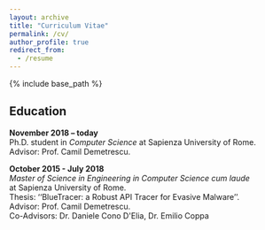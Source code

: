 ```yaml
---
layout: archive
title: "Curriculum Vitae"
permalink: /cv/
author_profile: true
redirect_from:
  - /resume
---
```


{% include base_path %}

<h2 id="education">Education</h2>
<p><strong>November 2018 – today</strong> <br />
Ph.D. student in <em>Computer Science</em> at Sapienza University of Rome.<br />
Advisor: Prof. Camil Demetrescu.</p>

<p><strong>October 2015 - July 2018</strong> <br />
<em>Master of Science in Engineering in Computer Science cum laude</em> <br /> 
at Sapienza University of Rome. <br />
Thesis: ‘‘BlueTracer: a Robust API Tracer for Evasive Malware’’. <br /> 
Advisor: Prof. Camil Demetrescu. <br />
Co-Advisors: Dr. Daniele Cono D'Elia, Dr. Emilio Coppa</p>

